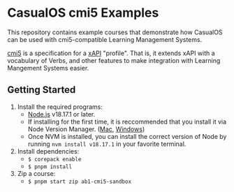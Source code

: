 # CasualOS cmi5 Examples

This repository contains example courses that demonstrate how CasualOS can be used with cmi5-compatible Learning Management Systems.

[cmi5](https://github.com/AICC/CMI-5_Spec_Current) is a specification for a [xAPI](https://github.com/adlnet/xAPI-Spec) "profile". That is, it extends xAPI with a vocabulary of Verbs, and other features to make integration with Learning Mangement Systems easier.

## Getting Started

1. Install the required programs:
    -   [Node.js](https://nodejs.org/en/download/) v18.17.1 or later.
    -   If installing for the first time, it is reccommended that you install it via Node Version Manager. ([Mac][nvm-mac], [Windows][nvm-windows])
    -   Once NVM is installed, you can install the correct version of Node by running `nvm install v18.17.1` in your favorite terminal.
2. Install dependencies:
    -   `$ corepack enable`
    -   `$ pnpm install`
3. Zip a course:
    -   `$ pnpm start zip ab1-cmi5-sandbox`

[nvm-mac]: https://github.com/creationix/nvm
[nvm-windows]: https://github.com/coreybutler/nvm-windows
